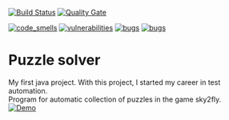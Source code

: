 [![Build Status](https://travis-ci.org/shaburov/puzzle-solver.svg?branch=master)](https://travis-ci.org/shaburov/puzzle-solver) [![Quality Gate](https://sonarcloud.io/api/project_badges/measure?project=com.github.shaburov%3Apuzzle-solver1&metric=alert_status)](https://sonarcloud.io/dashboard?id=com.github.shaburov%3Apuzzle-solver)

[![code_smells](https://sonarcloud.io/api/project_badges/measure?project=com.github.shaburov%3Apuzzle-solver1&metric=code_smells&blinking=true)](https://sonarcloud.io/project/issues?id=com.github.shaburov%3Apuzzle-solver1&resolved=false&types=CODE_SMELL) [![vulnerabilities](https://sonarcloud.io/api/project_badges/measure?project=com.github.shaburov%3Apuzzle-solver1&metric=vulnerabilities&blinking=true)](https://sonarcloud.io/component_measures?id=com.github.shaburov%3Apuzzle-solver1&metric=vulnerabilities) [![bugs](https://sonarcloud.io/api/project_badges/measure?project=com.github.shaburov%3Apuzzle-solver1&metric=bugs&blinking=true)](https://sonarcloud.io/project/issues?id=com.github.shaburov%3Apuzzle-solver1&resolved=false&types=BUG) [![bugs](https://sonarcloud.io/api/project_badges/measure?project=com.github.shaburov%3Apuzzle-solver1&metric=coverage&blinking=true)](https://sonarcloud.io/component_measures?id=com.github.shaburov%3Apuzzle-solver1&metric=coverage)


# Puzzle solver
My first java project. With this project, I started my career in test automation.   
Program for automatic collection of puzzles in the game sky2fly.   
[![Demo](https://j.gifs.com/N929LK.gif)](https://www.youtube.com/embed/B4bnkRW2L-4)